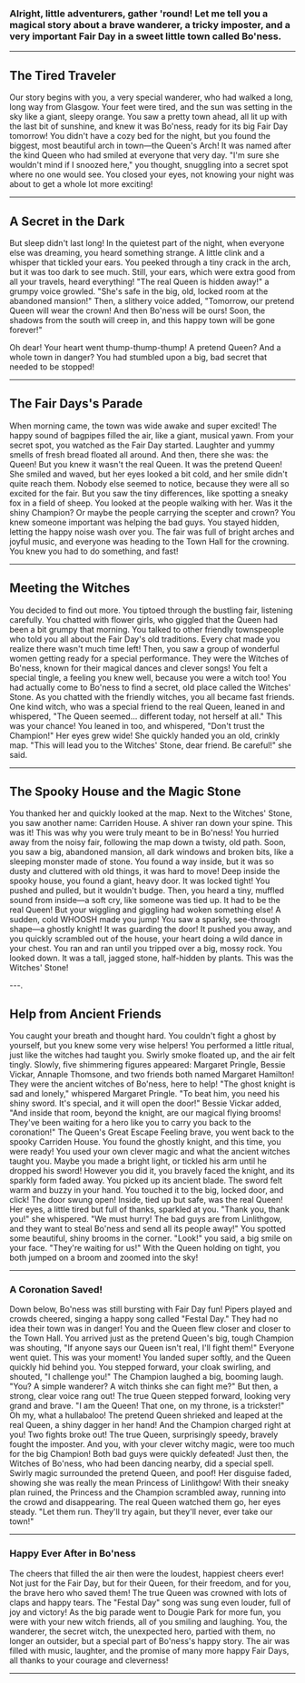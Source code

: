 ### Alright, little adventurers, gather 'round! Let me tell you a magical story about a brave wanderer, a tricky imposter, and a very important Fair Day in a sweet little town called Bo'ness.

--- 

## The Tired Traveler

Our story begins with you, a very special wanderer, who had walked a long, long way from Glasgow. Your feet were tired, and the sun was setting in the sky like a giant, sleepy orange. You saw a pretty town ahead, all lit up with the last bit of sunshine, and knew it was Bo'ness, ready for its big Fair Day tomorrow!
You didn't have a cozy bed for the night, but you found the biggest, most beautiful arch in town—the Queen's Arch! It was named after the kind Queen who had smiled at everyone that very day. "I'm sure she wouldn't mind if I snoozed here," you thought, snuggling into a secret spot where no one would see. You closed your eyes, not knowing your night was about to get a whole lot more exciting!

---

## A Secret in the Dark

But sleep didn't last long! In the quietest part of the night, when everyone else was dreaming, you heard something strange. A little clink and a whisper that tickled your ears. You peeked through a tiny crack in the arch, but it was too dark to see much. Still, your ears, which were extra good from all your travels, heard everything!
"The real Queen is hidden away!" a grumpy voice growled. "She's safe in the big, old, locked room at the abandoned mansion!"
Then, a slithery voice added, "Tomorrow, our pretend Queen will wear the crown! And then Bo'ness will be ours! Soon, the shadows from the south will creep in, and this happy town will be gone forever!"

Oh dear! Your heart went thump-thump-thump! A pretend Queen? And a whole town in danger? You had stumbled upon a big, bad secret that needed to be stopped!

--- 

## The Fair Days's Parade

When morning came, the town was wide awake and super excited! The happy sound of bagpipes filled the air, like a giant, musical yawn. From your secret spot, you watched as the Fair Day started. Laughter and yummy smells of fresh bread floated all around.
And then, there she was: the Queen! But you knew it wasn't the real Queen. It was the pretend Queen! She smiled and waved, but her eyes looked a bit cold, and her smile didn't quite reach them. Nobody else seemed to notice, because they were all so excited for the fair. But you saw the tiny differences, like spotting a sneaky fox in a field of sheep.
You looked at the people walking with her. Was it the shiny Champion? Or maybe the people carrying the scepter and crown? You knew someone important was helping the bad guys. You stayed hidden, letting the happy noise wash over you. The fair was full of bright arches and joyful music, and everyone was heading to the Town Hall for the crowning. You knew you had to do something, and fast!

---

## Meeting the Witches
You decided to find out more. You tiptoed through the bustling fair, listening carefully. You chatted with flower girls, who giggled that the Queen had been a bit grumpy that morning. You talked to other friendly townspeople who told you all about the Fair Day's old traditions. Every chat made you realize there wasn't much time left!
Then, you saw a group of wonderful women getting ready for a special performance. They were the Witches of Bo'ness, known for their magical dances and clever songs! You felt a special tingle, a feeling you knew well, because you were a witch too! You had actually come to Bo'ness to find a secret, old place called the Witches' Stone.
As you chatted with the friendly witches, you all became fast friends. One kind witch, who was a special friend to the real Queen, leaned in and whispered, "The Queen seemed... different today, not herself at all." This was your chance! You leaned in too, and whispered, "Don't trust the Champion!" Her eyes grew wide! She quickly handed you an old, crinkly map. "This will lead you to the Witches' Stone, dear friend. Be careful!" she said.


---


## The Spooky House and the Magic Stone
You thanked her and quickly looked at the map. Next to the Witches' Stone, you saw another name: Carriden House. A shiver ran down your spine. This was it! This was why you were truly meant to be in Bo'ness!
You hurried away from the noisy fair, following the map down a twisty, old path. Soon, you saw a big, abandoned mansion, all dark windows and broken bits, like a sleeping monster made of stone. You found a way inside, but it was so dusty and cluttered with old things, it was hard to move!
Deep inside the spooky house, you found a giant, heavy door. It was locked tight! You pushed and pulled, but it wouldn't budge. Then, you heard a tiny, muffled sound from inside—a soft cry, like someone was tied up. It had to be the real Queen!
But your wiggling and giggling had woken something else! A sudden, cold WHOOSH made you jump! You saw a sparkly, see-through shape—a ghostly knight! It was guarding the door! It pushed you away, and you quickly scrambled out of the house, your heart doing a wild dance in your chest.
You ran and ran until you tripped over a big, mossy rock. You looked down. It was a tall, jagged stone, half-hidden by plants. This was the Witches' Stone!

---.

## Help from Ancient Friends

You caught your breath and thought hard. You couldn't fight a ghost by yourself, but you knew some very wise helpers! You performed a little ritual, just like the witches had taught you. Swirly smoke floated up, and the air felt tingly. Slowly, five shimmering figures appeared: Margaret Pringle, Bessie Vickar, Annaple Thomsone, and two friends both named Margaret Hamilton! They were the ancient witches of Bo'ness, here to help!
"The ghost knight is sad and lonely," whispered Margaret Pringle. "To beat him, you need his shiny sword. It's special, and it will open the door!" Bessie Vickar added, "And inside that room, beyond the knight, are our magical flying brooms! They've been waiting for a hero like you to carry you back to the coronation!"
The Queen's Great Escape
Feeling brave, you went back to the spooky Carriden House. You found the ghostly knight, and this time, you were ready! You used your own clever magic and what the ancient witches taught you. Maybe you made a bright light, or tickled his arm until he dropped his sword! However you did it, you bravely faced the knight, and its sparkly form faded away. You picked up its ancient blade.
The sword felt warm and buzzy in your hand. You touched it to the big, locked door, and click! The door swung open! Inside, tied up but safe, was the real Queen!
Her eyes, a little tired but full of thanks, sparkled at you. "Thank you, thank you!" she whispered. "We must hurry! The bad guys are from Linlithgow, and they want to steal Bo'ness and send all its people away!"
You spotted some beautiful, shiny brooms in the corner. "Look!" you said, a big smile on your face. "They're waiting for us!" With the Queen holding on tight, you both jumped on a broom and zoomed into the sky!

--- 

### A Coronation Saved!

Down below, Bo'ness was still bursting with Fair Day fun! Pipers played and crowds cheered, singing a happy song called "Festal Day." They had no idea their town was in danger! You and the Queen flew closer and closer to the Town Hall.
You arrived just as the pretend Queen's big, tough Champion was shouting, "If anyone says our Queen isn't real, I'll fight them!"
Everyone went quiet. This was your moment! You landed super softly, and the Queen quickly hid behind you. You stepped forward, your cloak swirling, and shouted, "I challenge you!"
The Champion laughed a big, booming laugh. "You? A simple wanderer? A witch thinks she can fight me?"
But then, a strong, clear voice rang out! The true Queen stepped forward, looking very grand and brave. "I am the Queen! That one, on my throne, is a trickster!"
Oh my, what a hullabaloo! The pretend Queen shrieked and leaped at the real Queen, a shiny dagger in her hand! And the Champion charged right at you!
Two fights broke out! The true Queen, surprisingly speedy, bravely fought the imposter. And you, with your clever witchy magic, were too much for the big Champion! Both bad guys were quickly defeated! Just then, the Witches of Bo'ness, who had been dancing nearby, did a special spell. Swirly magic surrounded the pretend Queen, and poof! Her disguise faded, showing she was really the mean Princess of Linlithgow!
With their sneaky plan ruined, the Princess and the Champion scrambled away, running into the crowd and disappearing. The real Queen watched them go, her eyes steady. "Let them run. They'll try again, but they'll never, ever take our town!"

--- 

### Happy Ever After in Bo'ness

The cheers that filled the air then were the loudest, happiest cheers ever! Not just for the Fair Day, but for their Queen, for their freedom, and for you, the brave hero who saved them! The true Queen was crowned with lots of claps and happy tears. The "Festal Day" song was sung even louder, full of joy and victory!
As the big parade went to Dougie Park for more fun, you were with your new witch friends, all of you smiling and laughing. You, the wanderer, the secret witch, the unexpected hero, partied with them, no longer an outsider, but a special part of Bo'ness's happy story. The air was filled with music, laughter, and the promise of many more happy Fair Days, all thanks to your courage and cleverness!

---